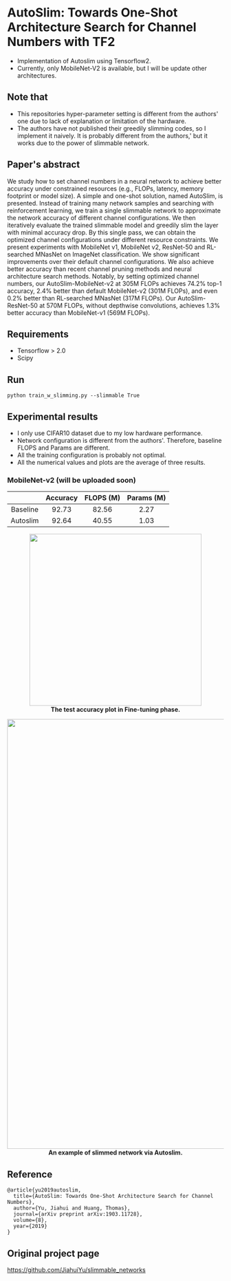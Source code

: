 # AutoSlim: Towards One-Shot Architecture Search for Channel Numbers with TF2
- Implementation of Autoslim using Tensorflow2.
- Currently, only MobileNet-V2 is available, but I will be update other architectures.

## Note that
- This repositories hyper-parameter setting is different from the authors' one due to lack of explanation or limitation of the hardware.
- The authors have not published their greedily slimming codes, so I implement it naively. It is probably different from the authors,' but it works due to the power of slimmable network.

## Paper's abstract
We study how to set channel numbers in a neural network to achieve better accuracy under constrained resources (e.g., FLOPs, latency, memory footprint or model size). A simple and one-shot solution, named AutoSlim, is presented. Instead of training many network samples and searching with reinforcement learning, we train a single slimmable network to approximate the network accuracy of different channel configurations. We then iteratively evaluate the trained slimmable model and greedily slim the layer with minimal accuracy drop. By this single pass, we can obtain the optimized channel configurations under different resource constraints. We present experiments with MobileNet v1, MobileNet v2, ResNet-50 and RL-searched MNasNet on ImageNet classification. We show significant improvements over their default channel configurations. We also achieve better accuracy than recent channel pruning methods and neural architecture search methods. Notably, by setting optimized channel numbers, our AutoSlim-MobileNet-v2 at 305M FLOPs achieves 74.2% top-1 accuracy, 2.4% better than default MobileNet-v2 (301M FLOPs), and even 0.2% better than RL-searched MNasNet (317M FLOPs). Our AutoSlim-ResNet-50 at 570M FLOPs, without depthwise convolutions, achieves 1.3% better accuracy than MobileNet-v1 (569M FLOPs).

## Requirements
- Tensorflow > 2.0
- Scipy

## Run
```
python train_w_slimming.py --slimmable True
```
## Experimental results
- I only use CIFAR10 dataset due to my low hardware performance.
- Network configuration is different from the authors'. Therefore, baseline FLOPS and Params are different.
- All the training configuration is probably not optimal.
- All the numerical values and plots are the average of three results.

### MobileNet-v2 (will be uploaded soon)

|             |  Accuracy |  FLOPS (M)  |  Params (M) |
|:-----------:|:---------:|:-----------:|:-----------:|
|   Baseline  |   92.73   |    82.56    |     2.27    |
|   Autoslim  |   92.64   |    40.55    |     1.03    |


<p align="center">
  <img src="http://drive.google.com/uc?export=view&id=1FL8moebHl_08DZgBiYtVEOvp8JIlVbh6" width="400"><br>
  <b>The test accuracy plot in Fine-tuning phase.</b>  
</p>
<p align="center">  
  <img src="http://drive.google.com/uc?export=view&id=1gkyJC_9h1nqB0xNCb_Ccy9ogWREBOwFW" width="1000"><br>
  <b>An example of slimmed network via Autoslim.</b>  
</p>


## Reference
```
@article{yu2019autoslim,
  title={AutoSlim: Towards One-Shot Architecture Search for Channel Numbers},
  author={Yu, Jiahui and Huang, Thomas},
  journal={arXiv preprint arXiv:1903.11728},
  volume={8},
  year={2019}
}
```

## Original project page
https://github.com/JiahuiYu/slimmable_networks
